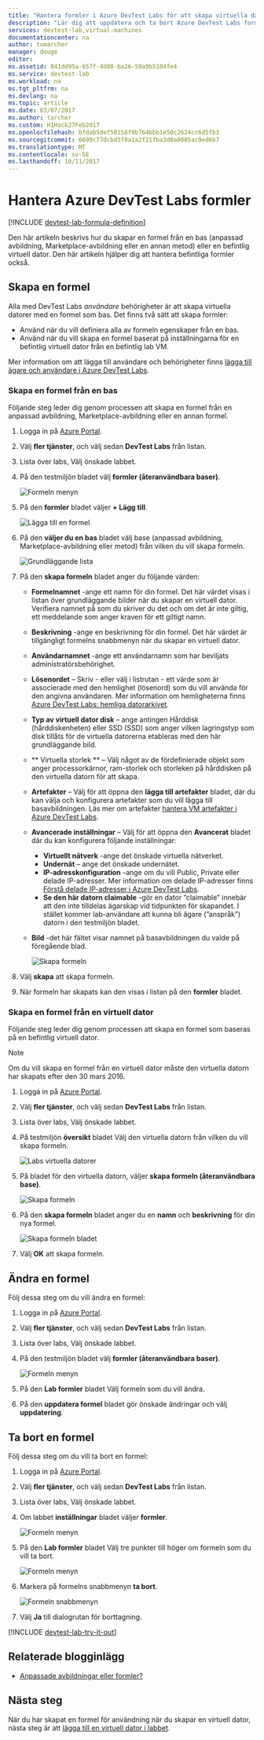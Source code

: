```yaml
---
title: "Hantera formler i Azure DevTest Labs för att skapa virtuella datorer | Microsoft Docs"
description: "Lär dig att uppdatera och ta bort Azure DevTest Labs formler"
services: devtest-lab,virtual-machines
documentationcenter: na
author: tomarcher
manager: douge
editor: 
ms.assetid: 841dd95a-657f-4d80-ba26-59a9b5104fe4
ms.service: devtest-lab
ms.workload: na
ms.tgt_pltfrm: na
ms.devlang: na
ms.topic: article
ms.date: 03/07/2017
ms.author: tarcher
ms.custom: H1Hack27Feb2017
ms.openlocfilehash: bfdab5def50158f9b764bbb1e50c2624cc6d5fb3
ms.sourcegitcommit: 6699c77dcbd5f8a1a2f21fba3d0a0005ac9ed6b7
ms.translationtype: MT
ms.contentlocale: sv-SE
ms.lasthandoff: 10/11/2017
---
```

# <a name="manage-azure-devtest-labs-formulas"></a>Hantera Azure DevTest Labs formler

[!INCLUDE [devtest-lab-formula-definition](../../includes/devtest-lab-formula-definition.md)]

Den här artikeln beskrivs hur du skapar en formel från en bas (anpassad avbildning, Marketplace-avbildning eller en annan metod) eller en befintlig virtuell dator. Den här artikeln hjälper dig att hantera befintliga formler också.

## <a name="create-a-formula"></a>Skapa en formel
Alla med DevTest Labs *användare* behörigheter är att skapa virtuella datorer med en formel som bas. Det finns två sätt att skapa formler: 

* Använd när du vill definiera alla av formeln egenskaper från en bas.
* Använd när du vill skapa en formel baserat på inställningarna för en befintlig virtuell dator från en befintlig lab VM.

Mer information om att lägga till användare och behörigheter finns [lägga till ägare och användare i Azure DevTest Labs](./devtest-lab-add-devtest-user.md).

### <a name="create-a-formula-from-a-base"></a>Skapa en formel från en bas
Följande steg leder dig genom processen att skapa en formel från en anpassad avbildning, Marketplace-avbildning eller en annan formel.

1. Logga in på [Azure Portal](http://go.microsoft.com/fwlink/p/?LinkID=525040).

2. Välj **fler tjänster**, och välj sedan **DevTest Labs** från listan.

3. Lista över labs, Välj önskade labbet.  

4. På den testmiljön bladet välj **formler (återanvändbara baser)**.
   
    ![Formeln menyn](./media/devtest-lab-create-formulas/lab-settings-formulas.png)

5. På den **formler** bladet väljer **+ Lägg till**.
   
    ![Lägga till en formel](./media/devtest-lab-create-formulas/add-formula.png)

6. På den **väljer du en bas** bladet välj base (anpassad avbildning, Marketplace-avbildning eller metod) från vilken du vill skapa formeln.
   
    ![Grundläggande lista](./media/devtest-lab-create-formulas/base-list.png)

7. På den **skapa formeln** bladet anger du följande värden:
   
    * **Formelnamnet** -ange ett namn för din formel. Det här värdet visas i listan över grundläggande bilder när du skapar en virtuell dator. Verifiera namnet på som du skriver du det och om det är inte giltig, ett meddelande som anger kraven för ett giltigt namn.
    * **Beskrivning** -ange en beskrivning för din formel. Det här värdet är tillgängligt formelns snabbmenyn när du skapar en virtuell dator.
    * **Användarnamnet** -ange ett användarnamn som har beviljats administratörsbehörighet.
    * **Lösenordet** – Skriv - eller välj i listrutan - ett värde som är associerade med den hemlighet (lösenord) som du vill använda för den angivna användaren. Mer information om hemligheterna finns [Azure DevTest Labs: hemliga datorarkivet](https://azure.microsoft.com/updates/azure-devtest-labs-keep-your-secrets-safe-and-easy-to-use-with-the-new-personal-secret-store/).
    * **Typ av virtuell dator disk** – ange antingen Hårddisk (hårddiskenheten) eller SSD (SSD) som anger vilken lagringstyp som disk tillåts för de virtuella datorerna etableras med den här grundläggande bild.
    * ** Virtuella storlek ** – Välj något av de fördefinierade objekt som anger processorkärnor, ram-storlek och storleken på hårddisken på den virtuella datorn för att skapa. 
    * **Artefakter** – Välj för att öppna den **lägga till artefakter** bladet, där du kan välja och konfigurera artefakter som du vill lägga till basavbildningen. Läs mer om artefakter [hantera VM artefakter i Azure DevTest Labs](./devtest-lab-add-vm-with-artifacts.md).
    * **Avancerade inställningar** – Välj för att öppna den **Avancerat** bladet där du kan konfigurera följande inställningar:
        * **Virtuellt nätverk** -ange det önskade virtuella nätverket.
        * **Undernät** – ange det önskade undernätet.    
        * **IP-adresskonfiguration** -ange om du vill Public, Private eller delade IP-adresser. Mer information om delade IP-adresser finns [Förstå delade IP-adresser i Azure DevTest Labs](./devtest-lab-shared-ip.md).
        * **Se den här datorn claimable** -gör en dator ”claimable” innebär att den inte tilldelas ägarskap vid tidpunkten för skapandet. I stället kommer lab-användare att kunna bli ägare (”anspråk”) datorn i den testmiljön bladet.     
    * **Bild** -det här fältet visar namnet på basavbildningen du valde på föregående blad. 
     
       ![Skapa formeln](./media/devtest-lab-create-formulas/create-formula.png)

8. Välj **skapa** att skapa formeln.

9. När formeln har skapats kan den visas i listan på den **formler** bladet.

### <a name="create-a-formula-from-a-vm"></a>Skapa en formel från en virtuell dator
Följande steg leder dig genom processen att skapa en formel som baseras på en befintlig virtuell dator. 

> [!NOTE]
> Om du vill skapa en formel från en virtuell dator måste den virtuella datorn har skapats efter den 30 mars 2016. 
> 
> 

1. Logga in på [Azure Portal](http://go.microsoft.com/fwlink/p/?LinkID=525040).
2. Välj **fler tjänster**, och välj sedan **DevTest Labs** från listan.
3. Lista över labs, Välj önskade labbet.  
4. På testmiljön **översikt** bladet Välj den virtuella datorn från vilken du vill skapa formeln.
   
    ![Labs virtuella datorer](./media/devtest-lab-create-formulas/my-vms.png)
5. På bladet för den virtuella datorn, väljer **skapa formeln (återanvändbara base)**.
   
    ![Skapa formeln](./media/devtest-lab-create-formulas/create-formula-menu.png)
6. På den **skapa formeln** bladet anger du en **namn** och **beskrivning** för din nya formel.
   
    ![Skapa formeln bladet](./media/devtest-lab-create-formulas/create-formula-blade.png)
7. Välj **OK** att skapa formeln.

## <a name="modify-a-formula"></a>Ändra en formel
Följ dessa steg om du vill ändra en formel:

1. Logga in på [Azure Portal](http://go.microsoft.com/fwlink/p/?LinkID=525040).
2. Välj **fler tjänster**, och välj sedan **DevTest Labs** från listan.
3. Lista över labs, Välj önskade labbet.  
4. På den testmiljön bladet välj **formler (återanvändbara baser)**.
   
    ![Formeln menyn](./media/devtest-lab-manage-formulas/lab-settings-formulas.png)
5. På den **Lab formler** bladet Välj formeln som du vill ändra.
6. På den **uppdatera formel** bladet gör önskade ändringar och välj **uppdatering**.

## <a name="delete-a-formula"></a>Ta bort en formel
Följ dessa steg om du vill ta bort en formel:

1. Logga in på [Azure Portal](http://go.microsoft.com/fwlink/p/?LinkID=525040).
2. Välj **fler tjänster**, och välj sedan **DevTest Labs** från listan.
3. Lista över labs, Välj önskade labbet.  
4. Om labbet **inställningar** bladet väljer **formler**.
   
    ![Formeln menyn](./media/devtest-lab-manage-formulas/lab-settings-formulas.png)
5. På den **Lab formler** bladet Välj tre punkter till höger om formeln som du vill ta bort.
   
    ![Formeln menyn](./media/devtest-lab-manage-formulas/lab-formulas-blade.png)
6. Markera på formelns snabbmenyn **ta bort**.
   
    ![Formeln snabbmenyn](./media/devtest-lab-manage-formulas/formula-delete-context-menu.png)
7. Välj **Ja** till dialogrutan för borttagning.

[!INCLUDE [devtest-lab-try-it-out](../../includes/devtest-lab-try-it-out.md)]

## <a name="related-blog-posts"></a>Relaterade blogginlägg
* [Anpassade avbildningar eller formler?](https://blogs.msdn.microsoft.com/devtestlab/2016/04/06/custom-images-or-formulas/)

## <a name="next-steps"></a>Nästa steg
När du har skapat en formel för användning när du skapar en virtuell dator, nästa steg är att [lägga till en virtuell dator i labbet](devtest-lab-add-vm-with-artifacts.md).

